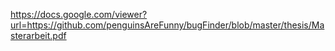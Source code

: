 https://docs.google.com/viewer?url=https://github.com/penguinsAreFunny/bugFinder/blob/master/thesis/Masterarbeit.pdf